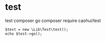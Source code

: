 # test
test composer go
composer require caohui/test

```apple js
$test = new \Lib\Test\test();
echo $test->go();
```